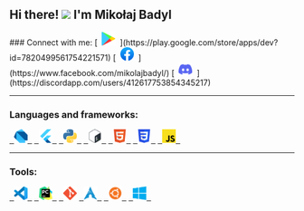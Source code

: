 <h2>
  Hi there! 
  <img src="https://media.giphy.com/media/hvRJCLFzcasrR4ia7z/giphy.gif" width="30px"/>
  I'm Mikołaj Badyl
</h2>
### Connect with me:
[&nbsp;&nbsp;<img alt="Google Play" title="GooglePlay" height="24" width="24" src="assets/googleplay.svg">&nbsp;&nbsp;](https://play.google.com/store/apps/dev?id=7820499561754221571)
[&nbsp;&nbsp;<img alt="Facebook" title="Facebook" height="24" width="24" src="assets/fb.svg">&nbsp;&nbsp;](https://www.facebook.com/mikolajbadyl/)
[&nbsp;&nbsp;<img alt="Discord" title="Discord" height="24" width="24" src="assets/discord.svg">&nbsp;&nbsp;](https://discordapp.com/users/412617753854345217)

<hr>

### Languages and frameworks:
[&nbsp;&nbsp;<img alt="Dart" title="Dart" height="24" width="24" src="assets/dart.svg">&nbsp;&nbsp;](https://dart.dev/)
[&nbsp;&nbsp;<img alt="Flutter" title="Flutter" height="24" width="24" src="assets/flutter.svg">&nbsp;&nbsp;](https://flutter.dev/)
[&nbsp;&nbsp;<img alt="Python" title="Python" height="24" width="24" src="assets/python.svg">&nbsp;&nbsp;](https://www.python.org/)
[&nbsp;&nbsp;<img alt="Bash" title="Bash" height="24" width="24" src="assets/bash.svg">&nbsp;&nbsp;](https://www.gnu.org/software/bash/)
[&nbsp;&nbsp;<img alt="HTML5" title="Html" height="24" width="24" src="assets/html.svg">&nbsp;&nbsp;]()
[&nbsp;&nbsp;<img alt="CSS" title="Css" height="24" width="24" src="assets/css.svg">&nbsp;&nbsp;]()
[&nbsp;&nbsp;<img alt="JavaScript" title="JavaScript" height="24" width="24" src="assets/js.svg">&nbsp;&nbsp;]()

<hr> 

### Tools:
[&nbsp;&nbsp;<img alt="Visual Studio Code" title="vscode" height="24" width="24" src="assets/vscode.svg">&nbsp;&nbsp;](https://code.visualstudio.com/)
[&nbsp;&nbsp;<img alt="Pycharm" title="Pycharm" height="24" width="24" src="assets/pycharm.svg">&nbsp;&nbsp;](https://www.jetbrains.com/pycharm/)
[&nbsp;&nbsp;<img alt="Git" title="Git" height="24" width="24" src="assets/git.svg">](https://git-scm.com/)
[&nbsp;&nbsp;<img alt="Arch Linux" title="Arch" height="24" width="24" src="assets/archlinux.svg">&nbsp;&nbsp;](https://archlinux.org/)
[&nbsp;&nbsp;<img alt="Ubuntu" title="Ubuntu" height="24" width="24" src="assets/ubuntu.svg">&nbsp;&nbsp;](https://ubuntu.com/)
[&nbsp;&nbsp;<img alt="Windows" title="Windows" height="24" width="24" src="assets/windows.svg">&nbsp;&nbsp;](https://www.microsoft.com/pl-pl/windows)

